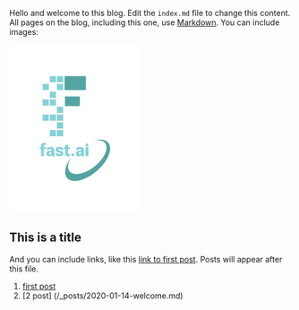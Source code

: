 Hello and welcome to this blog. Edit the `index.md` file to change this content. All pages on the blog, including this one, use [Markdown](https://guides.github.com/features/mastering-markdown/). You can include images:

![Image of fast.ai logo](images/logo.png)

## This is a title

And you can include links, like this [link to first post](2021-06-18_first_post.md). Posts will appear after this file. 
1. [first post](/_posts/2021-06-18_first_post.md)
2. [2 post] (/_posts/2020-01-14-welcome.md)
